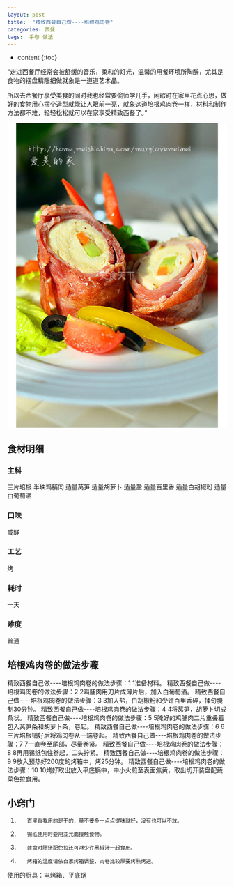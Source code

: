 ```yaml
---
layout: post
title:  "精致西餐自己做----培根鸡肉卷"
categories: 西餐
tags:  手卷 做法
---
```


* content
{:toc}

“走进西餐厅经常会被舒缓的音乐，柔和的灯光，温馨的用餐环境所陶醉，尤其是食物的摆盘精雕细做就象是一道道艺术品。

所以去西餐厅享受美食的同时我也经常要偷师学几手，闲暇时在家里花点心思，做好的食物用心摆个造型就能让人眼前一亮，就象这道培根鸡肉卷一样，材料和制作方法都不难，轻轻松松就可以在家享受精致西餐了。”
<div><img src="https://raw.githubusercontent.com/Lissa-321/Lissa-321.github.io/master/16.jpg"></div>





## 食材明细
### 主料
三片培根
半块鸡脯肉
适量莴笋
适量胡萝卜
适量盐
适量百里香
适量白胡椒粉
适量白葡萄酒
### 口味
咸鲜
### 工艺
烤
### 耗时
一天
### 难度
普通

## 培根鸡肉卷的做法步骤

精致西餐自己做----培根鸡肉卷的做法步骤：1  1准备材料。
精致西餐自己做----培根鸡肉卷的做法步骤：2  2鸡脯肉用刀片成薄片后，加入白葡萄酒。
精致西餐自己做----培根鸡肉卷的做法步骤：3  3加入盐，白胡椒粉和少许百里香碎，揉匀腌制30分钟。
精致西餐自己做----培根鸡肉卷的做法步骤：4  4将莴笋，胡萝卜切成条状。
精致西餐自己做----培根鸡肉卷的做法步骤：5  5腌好的鸡脯肉二片重叠着包入莴笋条和胡萝卜条，卷起。
精致西餐自己做----培根鸡肉卷的做法步骤：6  6三片培根铺好后将鸡肉卷从一端卷起。
精致西餐自己做----培根鸡肉卷的做法步骤：7  7一直卷至尾部，尽量卷紧。
精致西餐自己做----培根鸡肉卷的做法步骤：8  8再用锡纸包住卷起，二头拧紧。
精致西餐自己做----培根鸡肉卷的做法步骤：9  9放入预热好200度的烤箱中，烤25分钟。
精致西餐自己做----培根鸡肉卷的做法步骤：10  10烤好取出放入平底锅中，中小火煎至表面焦黄，取出切开装盘配蔬菜色拉食用。

## 小窍门

1.        百里香我用的是干的，量不要多一点点提味就好，没有也可以不放。

2.        锡纸使用时要用亚光面接触食物。

3.        装盘时除搭配色拉还可淋少许黑椒汁一起食用。

4.        烤箱的温度请依自家烤箱调整，肉卷比较厚要烤熟烤透。

使用的厨具：电烤箱、平底锅
